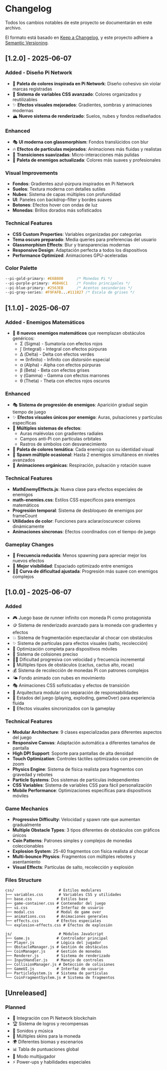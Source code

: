 # Changelog

Todos los cambios notables de este proyecto se documentarán en este archivo.

El formato está basado en [Keep a Changelog](https://keepachangelog.com/en/1.0.0/),
y este proyecto adhiere a [Semantic Versioning](https://semver.org/spec/v2.0.0.html).

## [1.2.0] - 2025-06-07

### Added - Diseño Pi Network
- 🎨 **Paleta de colores inspirada en Pi Network**: Diseño cohesivo sin violar marcas registradas
- 🌈 **Sistema de variables CSS avanzado**: Colores organizados y reutilizables
- ✨ **Efectos visuales mejorados**: Gradientes, sombras y animaciones modernas
- 🏔️ **Nuevo sistema de renderizado**: Suelos, nubes y fondos rediseñados

### Enhanced
- 🎭 **UI moderna con glassmorphism**: Fondos translúcidos con blur
- 🔥 **Efectos de partículas mejorados**: Animaciones más fluidas y realistas
- 🎪 **Transiciones suavizadas**: Micro-interacciones más pulidas
- 🌟 **Paleta de enemigos actualizada**: Colores más suaves y profesionales

### Visual Improvements
- **Fondos**: Gradientes azul-púrpura inspirados en Pi Network
- **Suelos**: Textura moderna con detalles sutiles
- **Nubes**: Sistema de capas múltiples con profundidad
- **UI**: Paneles con backdrop-filter y bordes suaves
- **Botones**: Efectos hover con ondas de luz
- **Monedas**: Brillos dorados más sofisticados

### Technical Features
- **CSS Custom Properties**: Variables organizadas por categorías
- **Tema oscuro preparado**: Media queries para preferencias del usuario
- **Glassmorphism Effects**: Blur y transparencias modernas
- **Responsive Design**: Adaptación perfecta a todos los dispositivos
- **Performance Optimized**: Animaciones GPU-aceleradas

### Color Palette
```css
--pi-gold-primary: #E6B800      /* Monedas Pi */
--pi-purple-primary: #6B46C1    /* Fondos principales */  
--pi-blue-primary: #2563EB      /* Acentos secundarios */
--pi-gray-series: #F9FAFB...#111827 /* Escala de grises */
```

## [1.1.0] - 2025-06-07

### Added - Enemigos Matemáticos
- 🧮 **8 nuevos enemigos matemáticos** que reemplazan obstáculos genéricos:
  - Σ (Sigma) - Sumatoria con efectos rojos
  - ∫ (Integral) - Integral con efectos púrpuras  
  - Δ (Delta) - Delta con efectos verdes
  - ∞ (Infinito) - Infinito con distorsión especial
  - α (Alpha) - Alpha con efectos púrpuras
  - β (Beta) - Beta con efectos grises
  - γ (Gamma) - Gamma con efectos marrones
  - θ (Theta) - Theta con efectos rojos oscuros

### Enhanced
- 🎭 **Sistema de progresión de enemigos**: Aparición gradual según tiempo de juego
- ✨ **Efectos visuales únicos por enemigo**: Auras, pulsaciones y partículas específicas
- 🌟 **Múltiples sistemas de efectos**: 
  - Auras malévolas con gradientes radiales
  - Campos anti-Pi con partículas orbitales
  - Rastros de símbolos con desvanecimiento
- 🎨 **Paleta de colores temática**: Cada enemigo con su identidad visual
- 📐 **Spawn múltiple ocasional**: Hasta 2 enemigos simultáneos en niveles avanzados
- 🎪 **Animaciones orgánicas**: Respiración, pulsación y rotación suave

### Technical Features
- **MathEnemyEffects.js**: Nueva clase para efectos especiales de enemigos
- **math-enemies.css**: Estilos CSS específicos para enemigos matemáticos
- **Progresión temporal**: Sistema de desbloqueo de enemigos por frameCount
- **Utilidades de color**: Funciones para aclarar/oscurecer colores dinámicamente
- **Animaciones síncronas**: Efectos coordinados con el tiempo de juego

### Gameplay Changes
- 🐌 **Frecuencia reducida**: Menos spawning para apreciar mejor los nuevos efectos
- 🎯 **Mejor visibilidad**: Espaciado optimizado entre enemigos
- 🏃‍♂️ **Curva de dificultad ajustada**: Progresión más suave con enemigos complejos

## [1.0.0] - 2025-06-07

### Added
- 🎮 Juego base de runner infinito con moneda Pi como protagonista
- 🪙 Sistema de renderizado avanzado para la moneda con gradientes y efectos
- 💥 Sistema de fragmentación espectacular al chocar con obstáculos
- ✨ Sistema de partículas para efectos visuales (salto, recolección)
- 📱 Optimización completa para dispositivos móviles
- 🎯 Sistema de colisiones preciso
- 🏃‍♂️ Dificultad progresiva con velocidad y frecuencia incremental
- 🎨 Múltiples tipos de obstáculos (cactus, cactus alto, rocas)
- 💰 Sistema de recolección de monedas Pi con patrones complejos
- 🌤️ Fondo animado con nubes en movimiento
- 🎭 Animaciones CSS sofisticadas y efectos de transición
- 📐 Arquitectura modular con separación de responsabilidades
- 🎪 Estados del juego (playing, exploding, gameOver) para experiencia fluida
- 🎵 Efectos visuales sincronizados con la gameplay

### Technical Features
- **Modular Architecture**: 9 clases especializadas para diferentes aspectos del juego
- **Responsive Canvas**: Adaptación automática a diferentes tamaños de pantalla
- **High DPI Support**: Soporte para pantallas de alta densidad
- **Touch Optimization**: Controles táctiles optimizados con prevención de zoom
- **Physics Engine**: Sistema de física realista para fragmentos con gravedad y rebotes
- **Particle Systems**: Dos sistemas de partículas independientes
- **CSS Variables**: Sistema de variables CSS para fácil personalización
- **Mobile Performance**: Optimizaciones específicas para dispositivos móviles

### Game Mechanics
- **Progressive Difficulty**: Velocidad y spawn rate que aumentan gradualmente
- **Multiple Obstacle Types**: 3 tipos diferentes de obstáculos con gráficos únicos
- **Coin Patterns**: Patrones simples y complejos de monedas coleccionables
- **Explosion System**: 25-40 fragmentos con física realista al chocar
- **Multi-bounce Physics**: Fragmentos con múltiples rebotes y asentamiento
- **Visual Effects**: Partículas de salto, recolección y explosión

### Files Structure
```
css/                    # Estilos modulares
├── variables.css       # Variables CSS y utilidades
├── base.css           # Estilos base
├── game-container.css # Contenedor del juego
├── ui.css             # Interfaz de usuario
├── modal.css          # Modal de game over
├── animations.css     # Animaciones generales
├── effects.css        # Efectos especiales
└── explosion-effects.css # Efectos de explosión

js/                     # Módulos JavaScript
├── Game.js            # Controlador principal
├── Player.js          # Lógica del jugador
├── ObstacleManager.js # Gestión de obstáculos
├── CoinManager.js     # Gestión de monedas
├── Renderer.js        # Sistema de renderizado
├── InputHandler.js    # Manejo de controles
├── CollisionManager.js # Detección de colisiones
├── GameUI.js          # Interfaz de usuario
├── ParticleSystem.js  # Sistema de partículas
└── CoinFragmentSystem.js # Sistema de fragmentos
```

## [Unreleased]

### Planned
- 🔗 Integración con Pi Network blockchain
- 🏆 Sistema de logros y recompensas
- 🎵 Sonidos y música
- 🎨 Múltiples skins para la moneda
- 🌍 Diferentes biomas y escenarios
- 📊 Tabla de puntuaciones global
- 👥 Modo multijugador
- ⚡ Power-ups y habilidades especiales